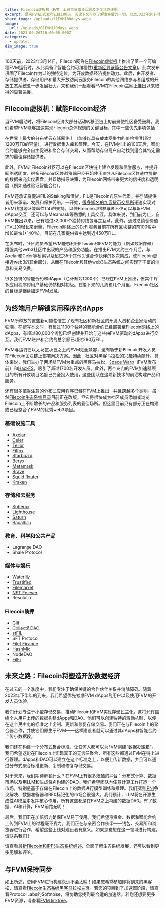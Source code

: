 ```yaml
---
title: Filecoin虚拟机（FVM）上线百日增长回顾及下半年路线图
excerpt: 距离FVM正式发布已经100天，阅读下文可以了解发布后的一切，以及2023年余下时间FVM将会如何发展。
share_image: /uploads/01FVM100days.webp
image:
  url: /uploads/01FVM100days.webp
date: 2023-06-26T16:00:00.000Z
categories:
  - updates
dim_image: true
---
```


100天前，2023年3月14日，Filecoin网络在[Filecoin虚拟机](http://fvm.filecoin.io/)上推出了第一个可编程EVM运行时，从此具备了智能合约可编程性([重新回顾该篇公告文章](https://filecoin.io/blog/posts/fvm-is-live-on-mainnet/))。此次发布巩固了Filecoin作为L1的独特定位，为开放数据经济提供动力。此后，由开发者、存储提供者、存储用户和最大开放访问云服务Filecoin的其他网络参与者组成的开放生态系统进一步发展壮大。来和我们一起看看FVM在Filecoin主网上推出以来取得的显著进展。

[](/uploads/01FVM100days.webp)

## Filecoin虚拟机：赋能Filecoin经济

当FVM启动时，将Filecoin经济大部分活动转移至链上的前景使社区备受鼓舞。我们希望FVM能够加速实现Filecoin总体规划的关键目标，其中一些优先事项包括：

在世界上最大的分布式云存储网络上（能够以具有成本竞争力的价格提供超过1200万TB的容量），进行数据集入库和管理。今天，在FVM推出的100天后，智能合约能够完全自主促进和聚合存储交易，从而帮助存储用户自动找到适合其特定需求的最佳存储提供者。

此外，FVM让Filecoin社区可以在Filecoin区块链上建立发现和信誉服务，并提升网络透明度。很多Filecoin区块浏览器已经开始使用直接从Filecoin区块链中提取的数据来充实仪表盘，并帮助指导决策，为Filecoin网络带来更大的信任度和透明度（例如通过验证智能合约）。

FVM还承诺将促进FIL的Staking和借贷，FIL是Filecoin的原生代币，被存储提供者用来承诺、发展和保护网络。一开始，[很多知名的加密货币交易所](https://filecointldr.io/how-to-buy-fil)迅速实现对FVM钱包地址兼容性(f4)的支持，以便Filecoin网络参与者不仅可以与新FVM dApps交互，还可以与Metamask等熟悉的工具交互。具体来说，到目前为止，自FVM推出以来，已有超过82,000个独特的钱包与之互动。此外，通过总锁仓价值(TVL)的增长来衡量，Filecoin网络上的DeFi服务目前在所有区块链的前100名中增长最快(+140%)，目前在几家提供者中达到近450万FIL。

在发布时，社区成员希望FVM能够利用Filecoin和FVM的能力（例如数据存储）增强其他web3社区中出现的产品和服务功能。在推出FVM大约三个月后，与Axelar和Celer等桥梁以及超过35个其他关键合作伙伴的多次集成，使Filecoin更接近web3的其余部分，从而在Filecoin和其他web3生态系统之间实现了丰富的消息和交易交换。

很多独特的智能合约和dApps（总计超过1200个）已经在FVM上推出，但其中许多应用程序的用户基础仍然相对初级。在接下来的几周和几个月里，Filecoin社区的目标是继续加速FVM发展。

## 为终端用户解锁实用程序的dApps

FVM所释放的这些新可能性催生了现有社区和新社区的开发人员和企业家活动的狂潮。在撰写本文时，有超过1100个独特的智能合约已经部署至Filecoin网络上的dApps，有超过80,000个钱包已经创建并开始与这些由FVM驱动的dApps进行交互。我们FVM账户和合约的总余额已超过280万FIL。

FVM与运行在以太坊区块链之上的EVM完全兼容，这有助于新Filecoin开发人员在Filecoin区块链上部署解决方案。因此，社区对黑客马拉松的兴趣持续飙升。具体来说，我们举办了两场以FVM为重点的黑客马拉松，[Space Warp](https://spacewarp.fvm.dev/)（FVM发布前）和[HackFS](https://ethglobal.com/events/hackfs2023)，吸引了超过1700名开发人员。此外，两个专门的FVM加速器项目的所有开放项目名额已完全投入使用，这些团队在这项新技术的前沿构建产品和服务。

还有很多值得注意的分布式应用程序已经在FVM上推出，并且跨越多个类别。虽然[Filecoin生态系统目录](https://ecosystem.filecoin.io/)目前正在改版，但它将很快成为社区成员添加或浏览Filecoin上不断增长的产品和服务列表的最佳场所。但这里目前只有部分正在构建或已经整合了FVM的优秀web3项目。

### 基础设施工具

- [Axelar](https://axelar.network/)
- [Celer](https://celer.network/)
- [Tellor](https://tellor.io/)
- [Filfox](https://filfox.info/en)
- [Starboard](https://www.starboard.ventures/)
- [Beryx](https://beryx.io/)
- [Metamask](https://metamask.io/)
- [Brave](https://brave.com/)
- [Squid Router](https://www.squidrouter.com/)
- [Kraken](https://www.kraken.com/)

### 存储和云服务

- [Spheron](https://spheron.network/)
- [Lighthouse](https://www.lighthouse.storage/)
- [Saturn](https://saturn.tech/)
- [Bacalhau](https://www.bacalhau.org/)

### 教育、科学和公共产品

- Lagrange DAO
- Shale Protocol

### 媒体与娱乐

- [Waterlily](https://www.waterlily.ai/)
- [Trustified](https://www.trustified.xyz/)
- [Filemarket](https://filemarket.xyz/)
- [NFT Forever](https://blog.nft.storage/posts/2023-03-14-announcing-nft-forever-project)
- Resolutio

### Filecoin质押

- [Glif](https://www.glif.io/en)
- [Collectif DAO](https://collectif.finance/)
- [stFIL](https://www.stfil.io/#/)
- SFT Protocol
- [Filet Finance](https://www.filet.finance/)
- [HashMix](https://hashmix.org/en/)
- NodeDAO
- [FilFi](https://filfi.io/)

## 未来之路：Filecoin将塑造开放数据经济

在过去的一个季度中，我们专注于确保关键的合作伙伴关系并消除障碍。随着2023年下半年的到来，我们希望优先考虑FVM dApps的用户以及使用FVM的开发人员体验。

我们计划专注于小型存储交易，推动Filecoin和FVM实现存储民主化。这将允许围绕个人用户上传的数据构建dApps和DAO。他们可以创建独特的激励机制，以便在这个民主化的标准之上复制、更新和修复存储交易。我们正在与Filecoin上的聚合器合作，并使它们原生于FVM——这样建设者就可以通过其dApps和智能合约上传小数据段。

我们还在构建一个分布式聚合标准，让任何人都可以为FVM创建“数据投递箱”。我们希望这能在Filecoin上实现真正的无信任聚合，所有这些都通过FVM在链上进行管理。dApps和DAO可以建立在这个标准之上，以便上传新数据，并且可以通过分布式聚合标准更新、复制和修复存储交易。

对于未来，我们期待解锁什么？在FVM上有很多炫酷的平台：分布式计算、数据市场以及用LLM和生成性AI构建的DAO。我们希望团队为任意计算工作打造一个市场，特别是基于存储在Filecoin上的数据进行模型训练和推理。我们预测[IPNI](https://docs.ipfs.tech/concepts/ipni/)争议解决、数据准备器和REC标记化的市场会很强大。我们预计，LLM将在开源生成性AI模型中发挥核心作用，所有这些都是在FVM之上构建的数据DAO。有了数据、AI和计算，FVM前路光明！

最后，我们正在加倍努力确保FVM易于使用。我们希望将资金、数据和智能合约上传到FVM上的过程毫不费力。我们正在与亲密合作伙伴——钱包、交易所和浏览器进行合作，希望这些上线对建设者有意义。如果您也想在这一领域进行构建，请联系我们！

请查看[最新Filecoin和IPFS生态系统综述](https://youtu.be/pXRr6X12nLQ?t=163)，全面了解生态系统发展，还可以看到更多见解和评论。

## 与FVM保持同步

如上所述，使用FVM进行构建永远不会太晚！如果您希望参加即将到来的黑客松，请查看[Filecoin生态系统黑客马拉松主页](https://fil.org/events/)。若您的项目到了加速器阶段，请查看Protocol Labs的Softnoise，将协助您找到最合适的加速器。若您还想要更多FVM资源，请查看[FVM linktree](https://linktr.ee/FilecoinVM)。
